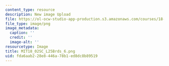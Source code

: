 ```yaml
---
content_type: resource
description: New image Upload
file: https://ol-ocw-studio-app-production.s3.amazonaws.com/courses/18-02sc-multivariable-calculus-fall-2010/fda6aab228e8446a78b1ed8dc8b89519_MIT18_02SC_L25Brds_6.png
file_type: image/png
image_metadata:
  caption: ''
  credit: ''
  image-alt: ''
resourcetype: Image
title: MIT18_02SC_L25Brds_6.png
uid: fda6aab2-28e8-446a-78b1-ed8dc8b89519
---
```

